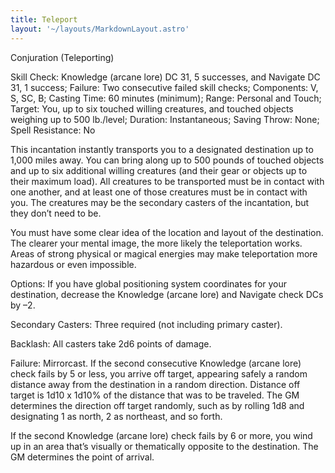 ```yaml
---
title: Teleport
layout: '~/layouts/MarkdownLayout.astro'
---
```

Conjuration (Teleporting)

Skill Check: Knowledge (arcane lore) DC 31, 5 successes, and Navigate DC 31, 1
success; Failure: Two consecutive failed skill checks; Components: V, S, SC,
B; Casting Time: 60 minutes (minimum); Range: Personal and Touch; Target: You,
up to six touched willing creatures, and touched objects weighing up to 500
lb./level; Duration: Instantaneous; Saving Throw: None; Spell Resistance: No

This incantation instantly transports you to a designated destination up to
1,000 miles away. You can bring along up to 500 pounds of touched objects and
up to six additional willing creatures (and their gear or objects up to their
maximum load). All creatures to be transported must be in contact with one
another, and at least one of those creatures must be in contact with you. The
creatures may be the secondary casters of the incantation, but they don’t need
to be.

You must have some clear idea of the location and layout of the destination.
The clearer your mental image, the more likely the teleportation works. Areas
of strong physical or magical energies may make teleportation more hazardous
or even impossible.

Options: If you have global positioning system coordinates for your
destination, decrease the Knowledge (arcane lore) and Navigate check DCs by
–2.

Secondary Casters: Three required (not including primary caster).

Backlash: All casters take 2d6 points of damage.

Failure: Mirrorcast. If the second consecutive Knowledge (arcane lore) check
fails by 5 or less, you arrive off target, appearing safely a random distance
away from the destination in a random direction. Distance off target is 1d10 x
1d10% of the distance that was to be traveled. The GM determines the direction
off target randomly, such as by rolling 1d8 and designating 1 as north, 2 as
northeast, and so forth.

If the second Knowledge (arcane lore) check fails by 6 or more, you wind up in
an area that’s visually or thematically opposite to the destination. The GM
determines the point of arrival.

